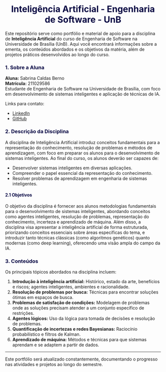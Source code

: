 <h1 style="color: #070743; font-weight: bold; text-align: center"> Inteligência Artificial - Engenharia de Software - UnB </h1>

Este repositório serve como portfólio e material de apoio para a disciplina de **Inteligência Artificial** do curso de Engenharia de Software na Universidade de Brasília (UnB). Aqui você encontrará informações sobre a ementa, os conteúdos abordados e os objetivos da matéria, além de projetos práticos desenvolvidos ao longo do curso.

<h3 style="color: #070743; font-weight: bold;"> 1. Sobre a Aluna </h3>

**Aluna:** Sabrina Caldas Berno  
**Matrícula:** 211029586  
Estudante de Engenharia de Software na Universidade de Brasília, com foco em desenvolvimento de sistemas inteligentes e aplicação de técnicas de IA. 

Links para contato:  
- [LinkedIn](https://www.linkedin.com/in/sabrina-caldas-berno/)  
- [GitHub](https://github.com/sabrinaberno)

<h3 style="color: #070743; font-weight: bold;"> 2. Descrição da Disciplina </h3>

A disciplina de Inteligência Artificial introduz conceitos fundamentais para a representação do conhecimento, resolução de problemas e métodos de aprendizagem, com foco em preparar os alunos para o desenvolvimento de sistemas inteligentes. Ao final do curso, os alunos deverão ser capazes de:

- Desenvolver sistemas inteligentes em diversas aplicações.
- Compreender o papel essencial da representação do conhecimento.
- Resolver problemas de aprendizagem em engenharia de sistemas inteligentes.

<h4 style="color: #070743; font-weight: bold;"> 2.1 Objetivos </h4>

O objetivo da disciplina é fornecer aos alunos metodologias fundamentais para o desenvolvimento de sistemas inteligentes, abordando conceitos como agentes inteligentes, resolução de problemas, representação do conhecimento, incerteza e aprendizado de máquina. Além disso, a disciplina visa apresentar a inteligência artificial de forma estruturada, priorizando conceitos essenciais sobre áreas específicas do tema, e introduzir tanto técnicas clássicas (como algoritmos genéticos) quanto modernas (como deep learning), oferecendo uma visão ampla do campo da IA.

<h3 style="color: #070743; font-weight: bold;"> 3. Conteúdos </h3>

Os principais tópicos abordados na disciplina incluem:

1. **Introdução à inteligência artificial:** Histórico, estado da arte, benefícios e riscos; agentes inteligentes, ambientes e racionalidade.
2. **Resolução de problemas por busca:** Técnicas para encontrar soluções ótimas em espaços de busca.
3. **Problemas de satisfação de condições:** Modelagem de problemas onde as soluções precisam atender a um conjunto específico de restrições.
4. **Agentes lógicos:** Uso da lógica para tomada de decisões e resolução de problemas.
5. **Quantificação de incertezas e redes Bayesianas:** Raciocínio probabilístico e filtros de Kalman.
6. **Aprendizado de máquina:** Métodos e técnicas para que sistemas aprendam e se adaptem a partir de dados.

---

Este portfólio será atualizado constantemente, documentando o progresso nas atividades e projetos ao longo do semestre.

